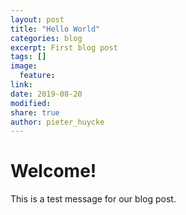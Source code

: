 ```yaml
---
layout: post
title: "Hello World"
categories: blog
excerpt: First blog post
tags: []
image:
  feature:
link:
date: 2019-08-20
modified:
share: true
author: pieter_huycke
---
```


# Welcome!

This is a test message for our blog post.